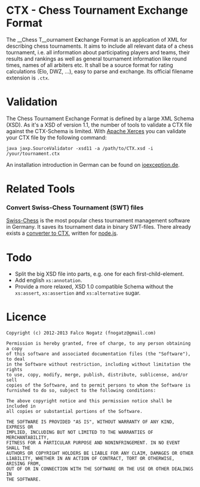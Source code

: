 # CTX - Chess Tournament Exchange Format

The __Chess T__ournament E<b>x</b>change Format is an application of XML for describing chess tournaments. It aims to include all relevant data of a chess tournament, i.e. all information about participating players and teams, their results and rankings as well as general tournament information like round times, names of all arbiters etc. It shall be a source format for rating calculations (Elo, DWZ, ...), easy to parse and exchange. Its official filename extension is `.ctx`.

# Validation

The Chess Tournament Exchange Format is defined by a large XML Schema (XSD). As it's a XSD of version 1.1, the number of tools to validate a CTX file against the CTX-Schema is limited. With [Apache Xerces](http://xerces.apache.org/) you can validate your CTX file by the following command:

	java jaxp.SourceValidator -xsd11 -a /path/to/CTX.xsd -i /your/tournament.ctx

An installation introduction in German can be found on [ioexception.de](http://www.ioexception.de/2012/08/20/xml-dokumente-per-xsd-1-1-mit-apache-xerces-j-validieren/).

# Related Tools

### Convert Swiss-Chess Tournament (SWT) files

[Swiss-Chess](http://swiss-chess.de) is the most popular chess tournament management software in Germany. It saves its tournament data in binary SWT-files. There already exists a [converter to CTX](https://github.com/fnogatz/swt2ctx), written for [node.js](http://nodejs.org).

# Todo

* Split the big XSD file into parts, e.g. one for each first-child-element.
* Add english `xs:annotation`.
* Provide a more relaxed, XSD 1.0 compatible Schema without the `xs:assert`, `xs:assertion` and `xs:alternative` sugar.

# Licence

	Copyright (c) 2012-2013 Falco Nogatz (fnogatz@gmail.com)

	Permission is hereby granted, free of charge, to any person obtaining a copy
	of this software and associated documentation files (the "Software"), to deal
	in the Software without restriction, including without limitation the rights
	to use, copy, modify, merge, publish, distribute, sublicense, and/or sell
	copies of the Software, and to permit persons to whom the Software is
	furnished to do so, subject to the following conditions:

	The above copyright notice and this permission notice shall be included in
	all copies or substantial portions of the Software.

	THE SOFTWARE IS PROVIDED "AS IS", WITHOUT WARRANTY OF ANY KIND, EXPRESS OR
	IMPLIED, INCLUDING BUT NOT LIMITED TO THE WARRANTIES OF MERCHANTABILITY,
	FITNESS FOR A PARTICULAR PURPOSE AND NONINFRINGEMENT. IN NO EVENT SHALL THE
	AUTHORS OR COPYRIGHT HOLDERS BE LIABLE FOR ANY CLAIM, DAMAGES OR OTHER
	LIABILITY, WHETHER IN AN ACTION OF CONTRACT, TORT OR OTHERWISE, ARISING FROM,
	OUT OF OR IN CONNECTION WITH THE SOFTWARE OR THE USE OR OTHER DEALINGS IN
	THE SOFTWARE.